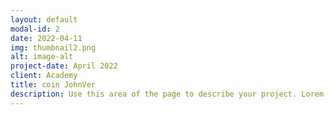 ```yaml
---
layout: default
modal-id: 2
date: 2022-04-11
img: thumbnail2.png
alt: image-alt
project-date: April 2022
client: Academy
title: coin JohnVer
description: Use this area of the page to describe your project. Lorem ipsum dolor sit amet, consectetur adipisicing elit. Mollitia neque assumenda ipsam nihil, molestias magnam, recusandae quos quis inventore quisquam velit asperiores, vitae? Reprehenderit soluta, eos quod consequuntur itaque. Nam.
---
```

